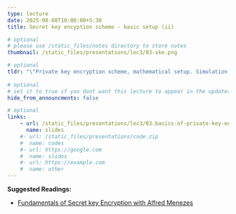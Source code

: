 ```yaml
---
type: lecture
date: 2025-08-08T10:00:00+5:30
title: Secret key encyption scheme - basic setup (ii)

# optional
# please use /static_files/notes directory to store notes
thumbnail: /static_files/presentations/lec3/03-ske.png

# optional
tldr: "\"Private key encryption scheme, mathematical setup. Simulation of discrete distributions using coin tosses. Kerckhoffs' Principle and its importance\"-- continued."
  
# optional
# set it to true if you dont want this lecture to appear in the updates section
hide_from_announcments: false

# optional
links: 
    - url: /static_files/presentations/lec3/03.basics-of-private-key-encryption.pdf
      name: slides
    #- url: /static_files/presentations/code.zip
    #  name: codes
    #- url: https://google.com
    #  name: slides
    #- url: https://example.com
    #  name: other
---
```

<!-- Other additional contents using markdown -->
**Suggested Readings:**
- [Fundamentals of Secret key Encryption with Alfred Menezes](https://youtu.be/d3lYKB-vhvE)